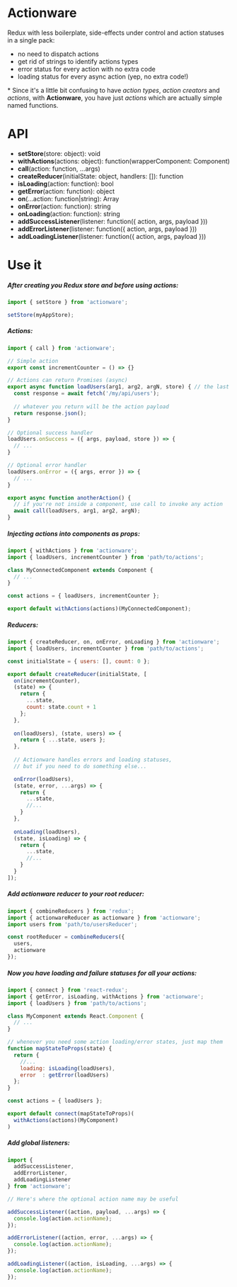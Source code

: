 # Actionware
Redux with less boilerplate, side-effects under control and action statuses in a single pack:
- no need to dispatch actions
- get rid of strings to identify actions types
- error status for every action with no extra code
- loading status for every async action (yep, no extra code!)

\* Since it's a little bit confusing to have _action types_, _action creators_ and _actions_, with **Actionware**, you have just _actions_ which are actually simple named functions.

# API
- **setStore**(store: object): void
- **withActions**(actions: object): function(wrapperComponent: Component)
- **call**(action: function, ...args)
- **createReducer**(initialState: object, handlers: []): function
- **isLoading**(action: function): bool
- **getError**(action: function): object
- **on**(...action: function|string): Array<string>
- **onError**(action: function): string
- **onLoading**(action: function): string
- **addSuccessListener**(listener: function({ action, args, payload }))
- **addErrorListener**(listener: function({ action, args, payload }))
- **addLoadingListener**(listener: function({ action, args, payload }))

# Use it

##### After creating you Redux store and before using actions:

```js
import { setStore } from 'actionware';

setStore(myAppStore);
```

##### Actions:
```js
import { call } from 'actionware';

// Simple action
export const incrementCounter = () => {}

// Actions can return Promises (async)
export async function loadUsers(arg1, arg2, argN, store) { // the last arg is always the store
  const response = await fetch('/my/api/users');
  
  // whatever you return will be the action payload 
  return response.json();   
}

// Optional success handler
loadUsers.onSuccess = ({ args, payload, store }) => {
  // ...
}

// Optional error handler
loadUsers.onError = ({ args, error }) => {
  // ...
}

export async function anotherAction() {
  // if you're not inside a component, use call to invoke any action 
  await call(loadUsers, arg1, arg2, argN);
}
```

##### Injecting actions into components as props:
```js
import { withActions } from 'actionware';
import { loadUsers, incrementCounter } from 'path/to/actions';

class MyConnectedComponent extends Component {
  // ...
}

const actions = { loadUsers, incrementCounter };

export default withActions(actions)(MyConnectedComponent);
```

##### Reducers:
```js
import { createReducer, on, onError, onLoading } from 'actionware';
import { loadUsers, incrementCounter } from 'path/to/actions';

const initialState = { users: [], count: 0 };

export default createReducer(initialState, [
  on(incrementCounter), 
  (state) => {
    return { 
      ...state, 
      count: state.count + 1
    };  
  },
  
  on(loadUsers), (state, users) => {
    return { ...state, users };
  },
  
  // Actionware handles errors and loading statuses,
  // but if you need to do something else...

  onError(loadUsers), 
  (state, error, ...args) => {
    return {
      ...state,
      //...
    }
  },
  
  onLoading(loadUsers), 
  (state, isLoading) => {
    return {
      ...state,
      //...
    }
  }
]);
```

##### Add actionware reducer to your root reducer:
```js
import { combineReducers } from 'redux';
import { actionwareReducer as actionware } from 'actionware';
import users from 'path/to/usersReducer';

const rootReducer = combineReducers({
  users,
  actionware
});
```

##### Now you have loading and failure statuses for all your actions:
```js
import { connect } from 'react-redux'; 
import { getError, isLoading, withActions } from 'actionware';
import { loadUsers } from 'path/to/actions';

class MyComponent extends React.Component {
  // ...  
}

// whenever you need some action loading/error states, just map them
function mapStateToProps(state) {
  return {
    //...
    loading: isLoading(loadUsers),
    error  : getError(loadUsers)
  };
}

const actions = { loadUsers };

export default connect(mapStateToProps)(
  withActions(actions)(MyComponent)
)
```

##### Add global listeners:
```js
import { 
  addSuccessListener, 
  addErrorListener, 
  addLoadingListener 
} from 'actionware';

// Here's where the optional action name may be useful

addSuccessListener((action, payload, ...args) => {
  console.log(action.actionName);
});

addErrorListener((action, error, ...args) => {
  console.log(action.actionName);
});

addLoadingListener((action, isLoading, ...args) => {
  console.log(action.actionName);
});
```
